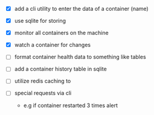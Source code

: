 - [x] add a cli utility to enter the data of a container (name)
- [x] use sqlite for storing

- [x] monitor all containers on the machine
- [x] watch a container for changes
- [ ] format container health data to something like tables
- [ ] add a container history table in sqlite
- [ ] utilize redis caching to 

- [ ] special requests via cli
    - e.g if container restarted 3 times alert
